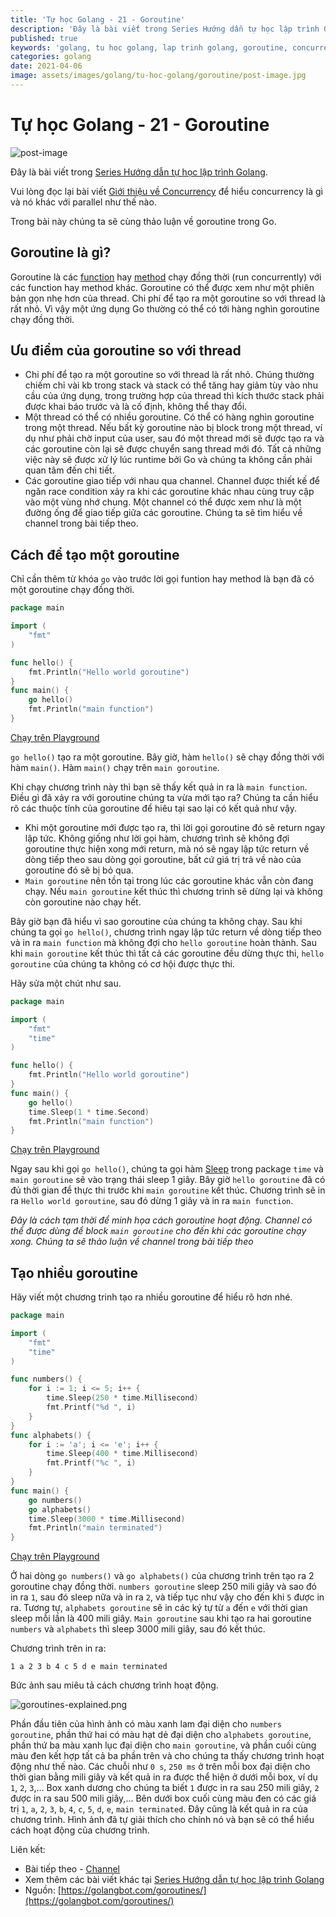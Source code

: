 ```yaml
---
title: 'Tự học Golang - 21 - Goroutine'
description: 'Đây là bài viết trong Series Hướng dẫn tự học lập trình Golang. Trong bài này chúng ta sẽ cùng thảo luận về goroutine trong Go.'
published: true
keywords: 'golang, tu hoc golang, lap trinh golang, goroutine, concurrency'
categories: golang
date: 2021-04-06
image: assets/images/golang/tu-hoc-golang/goroutine/post-image.jpg
---
```


# Tự học Golang - 21 - Goroutine

![post-image](assets/images/golang/tu-hoc-golang/goroutine/post-image.jpg)

Đây là bài viết trong [Series Hướng dẫn tự học lập trình Golang](https://nhannguyendacoder.com/page/tu-hoc-golang). 

Vui lòng đọc lại bài viết [Giới thiệu về Concurrency](https://nhannguyendacoder.com/golang/tu-hoc-golang/gioi-thieu-ve-concurrency) để hiểu concurrency là gì và nó khác với parallel như thế nào. 

Trong bài này chúng ta sẽ cùng thảo luận về goroutine trong Go.

## Goroutine là gì?
Goroutine là các [function](https://nhannguyendacoder.com/golang/tu-hoc-golang/function) hay [method](https://nhannguyendacoder.com/golang/tu-hoc-golang/method) chạy đồng thời (run concurrently) với các function hay method khác. Goroutine có thể được xem như một phiên bản gọn nhẹ hơn của thread. Chi phí để tạo ra một goroutine so với thread là rất nhỏ. Vì vậy một ứng dụng Go thường có thể có tới hàng nghìn goroutine chạy đồng thời.

## Ưu điểm của goroutine so với thread
- Chi phí để tạo ra một goroutine so với thread là rất nhỏ. Chúng thường chiếm chỉ vài kb trong stack và stack có thể tăng hay giảm tùy vào nhu cầu của ứng dụng, trong trường hợp của thread thì kích thước stack phải được khai báo trước và là cố định, không thể thay đổi.
- Một thread có thể có nhiều goroutine. Có thể có hàng nghìn goroutine trong một thread. Nếu bất kỳ goroutine nào bị block trong một thread, ví dụ như phải chờ input của user, sau đó một thread mới sẽ được tạo ra và các goroutine còn lại sẽ được chuyển sang thread mới đó. Tất cả những việc này sẽ được xử lý lúc runtime bởi Go và chúng ta không cần phải quan tâm đến chi tiết.
- Các goroutine giao tiếp với nhau qua channel. Channel được thiết kế để ngăn race condition xảy ra khi các goroutine khác nhau cùng truy cập vào một vùng nhớ chung. Một channel có thể được xem như là một đường ống để giao tiếp giữa các goroutine. Chúng ta sẽ tìm hiểu về channel trong bài tiếp theo.

## Cách để tạo một goroutine
Chỉ cần thêm từ khóa `go` vào trước lời gọi funtion hay method là bạn đã có một goroutine chạy đồng thời.

```go
package main

import (  
    "fmt"
)

func hello() {  
    fmt.Println("Hello world goroutine")
}
func main() {  
    go hello()
    fmt.Println("main function")
}
```

[Chạy trên Playground](https://play.golang.org/p/zC78_fc1Hn)

`go hello()` tạo ra một goroutine. Bây giờ, hàm `hello()` sẽ chạy đồng thời với hàm `main()`. Hàm `main()` chạy trên `main goroutine`.

Khi chạy chương trình này thì bạn sẽ thấy kết quả in ra là `main function`. Điều gì đã xảy ra với goroutine chúng ta vừa mới tạo ra? Chúng ta cần hiểu rõ các thuộc tính của goroutine để hiêu tại sao lại có kết quả như vậy.
- Khi một goroutine mới được tạo ra, thì lời gọi goroutine đó sẽ return ngay lập tức. Không giống như lời gọi hàm, chương trình sẽ không đợi goroutine thực hiện xong mới return, mà nó sẽ ngay lập tức return về dòng tiếp theo sau dòng gọi goroutine, bất cứ giá trị trả về nào của goroutine đó sẽ bị bỏ qua.
- `Main goroutine` nên tồn tại trong lúc các goroutine khác vẫn còn đang chạy. Nếu `main goroutine` kết thúc thì chương trình sẽ dừng lại và không còn goroutine nào chạy hết.

Bây giờ bạn đã hiểu vì sao goroutine của chúng ta không chạy. Sau khi chúng ta gọi `go hello()`, chương trình ngay lập tức return về dòng tiếp theo và in ra `main function` mà không đợi cho `hello goroutine` hoàn thành. Sau khi `main goroutine` kết thúc thì tất cả các goroutine đều dừng thực thi, `hello goroutine` của chúng ta không có cơ hội được thực thi.

Hãy sửa một chút như sau.

```go
package main

import (  
    "fmt"
    "time"
)

func hello() {  
    fmt.Println("Hello world goroutine")
}
func main() {  
    go hello()
    time.Sleep(1 * time.Second)
    fmt.Println("main function")
}
```

[Chạy trên Playground](https://play.golang.org/p/U9ZZuSql8-)

Ngay sau khi gọi `go hello()`, chúng ta gọi hàm [Sleep](https://golang.org/pkg/time/#Sleep) trong package `time` và `main goroutine` sẽ vào trạng thái sleep 1 giây. Bây giờ `hello goroutine` đã có đủ thời gian để thực thi trước khi `main goroutine` kết thúc. Chương trình sẽ in ra `Hello world goroutine`, sau đó dừng 1 giây và in ra `main function`.

*Đây là cách tạm thời để minh họa cách goroutine hoạt động. Channel có thể được dùng để block `main goroutine` cho đến khi các goroutine chạy xong. Chúng ta sẽ thảo luận về channel trong bài tiếp theo*

## Tạo nhiều goroutine
Hãy viết một chương trinh tạo ra nhiều goroutine để hiểu rõ hơn nhé.

```go
package main

import (  
    "fmt"
    "time"
)

func numbers() {  
    for i := 1; i <= 5; i++ {
        time.Sleep(250 * time.Millisecond)
        fmt.Printf("%d ", i)
    }
}
func alphabets() {  
    for i := 'a'; i <= 'e'; i++ {
        time.Sleep(400 * time.Millisecond)
        fmt.Printf("%c ", i)
    }
}
func main() {  
    go numbers()
    go alphabets()
    time.Sleep(3000 * time.Millisecond)
    fmt.Println("main terminated")
}
```

[Chạy trên Playground](https://play.golang.org/p/oltn5nw0w3)

Ở hai dòng `go numbers()` và `go alphabets()` của chương trình trên tạo ra 2 goroutine chạy đồng thời. `numbers goroutine` sleep 250 mili giây và sao đó in ra `1`, sau đó sleep nữa và in ra `2`, và tiếp tục như vậy cho đến khi `5` được in ra. Tương tự, `alphabets goroutine` sẽ in các ký tự từ `a` đến `e` với thời gian sleep mỗi lần là 400 mili giây. `Main goroutine` sau khi tạo ra hai goroutine `numbers` và `alphabets` thì sleep 3000 mili giây, sau đó kết thúc.

Chương trình trên in ra:

```markup
1 a 2 3 b 4 c 5 d e main terminated
```

Bức ảnh sau miêu tả cách chương trình hoạt động.

![goroutines-explained.png](assets/images/golang/tu-hoc-golang/goroutine/goroutines-explained.png)

Phần đầu tiên của hình ảnh có màu xanh lam đại diện cho `numbers goroutine`, phần thứ hai có màu hạt dẻ đại diện cho `alphabets goroutine`, phần thứ ba màu xanh lục đại diện cho `main goroutine`, và phần cuối cùng màu đen kết hợp tất cả ba phần trên và cho chúng ta thấy chương trình hoạt động như thế nào. Các chuỗi như `0 s`, `250 ms` ở trên mỗi box đại diện cho thời gian bằng mili giây và kết quả in ra được thể hiện ở dưới mỗi box, ví dụ `1`, `2`, `3`,... Box xanh dương cho chúng ta biết `1` được in ra sau 250 mili giây, `2` được in ra sau 500 mili giây,... Bên dưới box cuối cùng màu đen có các giá trị `1`, `a`, `2`, `3`, `b`, `4`, `c`, `5`, `d`, `e`, `main terminated`. Đây cũng là kết quả in ra của chương trình. Hình ảnh đã tự giải thích cho chính nó và bạn sẽ có thể hiểu cách hoạt động của chương trình.

Liên kết: 
- Bài tiếp theo - [Channel](https://nhannguyendacoder.com/golang/tu-hoc-golang/channel)
- Xem thêm các bài viết khác tại [Series Hướng dẫn tự học lập trình Golang](https://nhannguyendacoder.com/page/tu-hoc-golang)
- Nguồn: [https://golangbot.com/goroutines/](https://golangbot.com/goroutines/)

